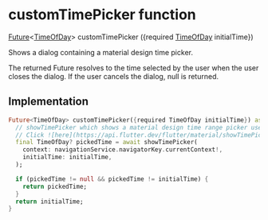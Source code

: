 


# customTimePicker function










[Future](https://api.flutter.dev/flutter/dart-async/Future-class.html)&lt;[TimeOfDay](https://api.flutter.dev/flutter/material/TimeOfDay-class.html)> customTimePicker
({required [TimeOfDay](https://api.flutter.dev/flutter/material/TimeOfDay-class.html) initialTime})





<p>Shows a dialog containing a material design time picker.</p>
<p>The returned Future resolves to the time selected by the user when the user closes the dialog.
If the user cancels the dialog, null is returned.</p>



## Implementation

```dart
Future<TimeOfDay> customTimePicker({required TimeOfDay initialTime}) async {
  // showTimePicker which shows a material design time range picker used to select a range of times.
  // Click ![here](https://api.flutter.dev/flutter/material/showTimePicker.html) to know more.
  final TimeOfDay? pickedTime = await showTimePicker(
    context: navigationService.navigatorKey.currentContext!,
    initialTime: initialTime,
  );

  if (pickedTime != null && pickedTime != initialTime) {
    return pickedTime;
  }
  return initialTime;
}
```







